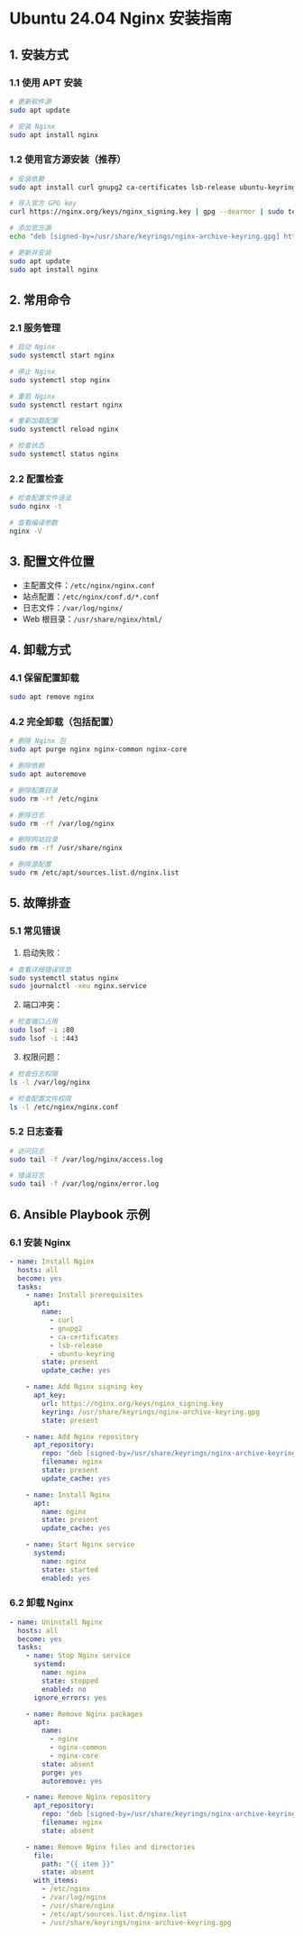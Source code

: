 # Ubuntu 24.04 Nginx 安装指南

## 1. 安装方式

### 1.1 使用 APT 安装
```bash
# 更新软件源
sudo apt update

# 安装 Nginx
sudo apt install nginx
```

### 1.2 使用官方源安装（推荐）
```bash
# 安装依赖
sudo apt install curl gnupg2 ca-certificates lsb-release ubuntu-keyring

# 导入官方 GPG key
curl https://nginx.org/keys/nginx_signing.key | gpg --dearmor | sudo tee /usr/share/keyrings/nginx-archive-keyring.gpg >/dev/null

# 添加官方源
echo "deb [signed-by=/usr/share/keyrings/nginx-archive-keyring.gpg] http://nginx.org/packages/ubuntu `lsb_release -cs` nginx" | sudo tee /etc/apt/sources.list.d/nginx.list

# 更新并安装
sudo apt update
sudo apt install nginx
```

## 2. 常用命令

### 2.1 服务管理
```bash
# 启动 Nginx
sudo systemctl start nginx

# 停止 Nginx
sudo systemctl stop nginx

# 重启 Nginx
sudo systemctl restart nginx

# 重新加载配置
sudo systemctl reload nginx

# 检查状态
sudo systemctl status nginx
```

### 2.2 配置检查
```bash
# 检查配置文件语法
sudo nginx -t

# 查看编译参数
nginx -V
```

## 3. 配置文件位置
- 主配置文件：`/etc/nginx/nginx.conf`
- 站点配置：`/etc/nginx/conf.d/*.conf`
- 日志文件：`/var/log/nginx/`
- Web 根目录：`/usr/share/nginx/html/`

## 4. 卸载方式

### 4.1 保留配置卸载
```bash
sudo apt remove nginx
```

### 4.2 完全卸载（包括配置）
```bash
# 删除 Nginx 包
sudo apt purge nginx nginx-common nginx-core

# 删除依赖
sudo apt autoremove

# 删除配置目录
sudo rm -rf /etc/nginx

# 删除日志
sudo rm -rf /var/log/nginx

# 删除网站目录
sudo rm -rf /usr/share/nginx

# 删除源配置
sudo rm /etc/apt/sources.list.d/nginx.list
```

## 5. 故障排查

### 5.1 常见错误

1. 启动失败：
```bash
# 查看详细错误信息
sudo systemctl status nginx
sudo journalctl -xeu nginx.service
```

2. 端口冲突：
```bash
# 检查端口占用
sudo lsof -i :80
sudo lsof -i :443
```

3. 权限问题：
```bash
# 检查日志权限
ls -l /var/log/nginx

# 检查配置文件权限
ls -l /etc/nginx/nginx.conf
```

### 5.2 日志查看
```bash
# 访问日志
sudo tail -f /var/log/nginx/access.log

# 错误日志
sudo tail -f /var/log/nginx/error.log
```

## 6. Ansible Playbook 示例

### 6.1 安装 Nginx
```yaml
- name: Install Nginx
  hosts: all
  become: yes
  tasks:
    - name: Install prerequisites
      apt:
        name: 
          - curl
          - gnupg2
          - ca-certificates
          - lsb-release
          - ubuntu-keyring
        state: present
        update_cache: yes

    - name: Add Nginx signing key
      apt_key:
        url: https://nginx.org/keys/nginx_signing.key
        keyring: /usr/share/keyrings/nginx-archive-keyring.gpg
        state: present

    - name: Add Nginx repository
      apt_repository:
        repo: "deb [signed-by=/usr/share/keyrings/nginx-archive-keyring.gpg] http://nginx.org/packages/ubuntu {{ ansible_distribution_release }} nginx"
        filename: nginx
        state: present
        update_cache: yes

    - name: Install Nginx
      apt:
        name: nginx
        state: present
        update_cache: yes

    - name: Start Nginx service
      systemd:
        name: nginx
        state: started
        enabled: yes
```

### 6.2 卸载 Nginx
```yaml
- name: Uninstall Nginx
  hosts: all
  become: yes
  tasks:
    - name: Stop Nginx service
      systemd:
        name: nginx
        state: stopped
        enabled: no
      ignore_errors: yes

    - name: Remove Nginx packages
      apt:
        name: 
          - nginx
          - nginx-common
          - nginx-core
        state: absent
        purge: yes
        autoremove: yes

    - name: Remove Nginx repository
      apt_repository:
        repo: "deb [signed-by=/usr/share/keyrings/nginx-archive-keyring.gpg] http://nginx.org/packages/ubuntu {{ ansible_distribution_release }} nginx"
        filename: nginx
        state: absent

    - name: Remove Nginx files and directories
      file:
        path: "{{ item }}"
        state: absent
      with_items:
        - /etc/nginx
        - /var/log/nginx
        - /usr/share/nginx
        - /etc/apt/sources.list.d/nginx.list
        - /usr/share/keyrings/nginx-archive-keyring.gpg
``` 